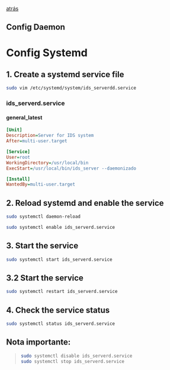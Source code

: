 [atrás](../Readme.md)

## Config Daemon
# Config Systemd

## 1. Create a systemd service file

``` bash
sudo vim /etc/systemd/system/ids_serverdd.service
```

### ids_serverd.service

#### general_latest

``` ini
[Unit]
Description=Server for IDS system
After=multi-user.target

[Service]
User=root
WorkingDirectory=/usr/local/bin
ExecStart=/usr/local/bin/ids_server --daemonizado

[Install]
WantedBy=multi-user.target
```

## 2. Reload systemd and enable the service

``` bash
sudo systemctl daemon-reload
```

``` bash
sudo systemctl enable ids_serverd.service
```

## 3. Start the service

```bash
sudo systemctl start ids_serverd.service
```

## 3.2 Start the service

```bash
sudo systemctl restart ids_serverd.service
```

## 4. Check the service status

``` bash
sudo systemctl status ids_serverd.service
```

## **Nota importante:**
>
> ```bash
> sudo systemctl disable ids_serverd.service
> sudo systemctl stop ids_serverd.service
> ```
>